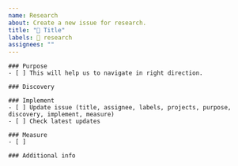 ```yaml
---
name: Research
about: Create a new issue for research.
title: "🔭 Title"
labels: 🔭 research
assignees: ""
---
```


```[tasklist]
### Purpose
- [ ] This will help us to navigate in right direction.
```

```[tasklist]
### Discovery
```

```[tasklist]
### Implement
- [ ] Update issue (title, assignee, labels, projects, purpose, discovery, implement, measure)
- [ ] Check latest updates
```

```[tasklist]
### Measure
- [ ] 
```

```[tasklist]
### Additional info
```
